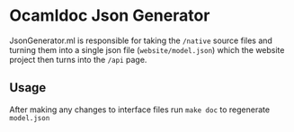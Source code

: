# Ocamldoc Json Generator

JsonGenerator.ml is responsible for taking the `/native` source files and turning them into a single json file (`website/model.json`) which the website project then turns into the `/api` page.

## Usage

After making any changes to interface files run `make doc` to regenerate `model.json` 